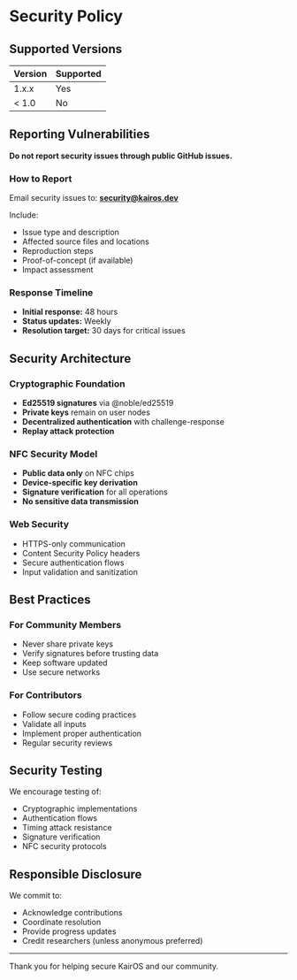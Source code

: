 # Security Policy

## Supported Versions

| Version | Supported |
| ------- | --------- |
| 1.x.x   | Yes       |
| < 1.0   | No        |

## Reporting Vulnerabilities

**Do not report security issues through public GitHub issues.**

### How to Report
Email security issues to: **security@kairos.dev**

Include:
- Issue type and description
- Affected source files and locations
- Reproduction steps
- Proof-of-concept (if available)
- Impact assessment

### Response Timeline
- **Initial response:** 48 hours
- **Status updates:** Weekly
- **Resolution target:** 30 days for critical issues

## Security Architecture

### Cryptographic Foundation
- **Ed25519 signatures** via @noble/ed25519
- **Private keys** remain on user nodes
- **Decentralized authentication** with challenge-response
- **Replay attack protection**

### NFC Security Model
- **Public data only** on NFC chips
- **Device-specific key derivation**
- **Signature verification** for all operations
- **No sensitive data transmission**

### Web Security
- HTTPS-only communication
- Content Security Policy headers
- Secure authentication flows
- Input validation and sanitization

## Best Practices

### For Community Members
- Never share private keys
- Verify signatures before trusting data
- Keep software updated
- Use secure networks

### For Contributors
- Follow secure coding practices
- Validate all inputs
- Implement proper authentication
- Regular security reviews

## Security Testing

We encourage testing of:
- Cryptographic implementations
- Authentication flows
- Timing attack resistance
- Signature verification
- NFC security protocols

## Responsible Disclosure

We commit to:
- Acknowledge contributions
- Coordinate resolution
- Provide progress updates
- Credit researchers (unless anonymous preferred)

---

Thank you for helping secure KairOS and our community. 
